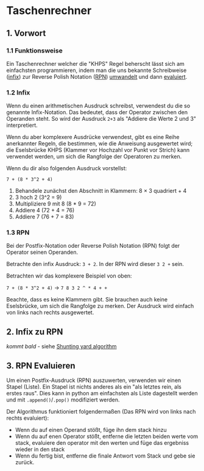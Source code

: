 # Taschenrechner

## 1. Vorwort

### 1.1 Funktionsweise

Ein Taschenrechner welcher die "KHPS" Regel beherscht lässt sich am einfachsten programmieren, indem man die uns bekannte Schreibweise ([infix](#12-infix)) zur Reverse Polish Notation ([RPN](#13-rpn)) [umwandelt](#2-infix-zu-rpn) und dann [evaluiert](#3-rpn-evaluieren).

### 1.2 Infix

Wenn du einen arithmetischen Ausdruck schreibst, verwendest du die so genannte Infix-Notation. Das bedeutet, dass der Operator zwischen den Operanden steht. So wird der Ausdruck `2+3` als "Addiere die Werte 2 und 3" interpretiert.

Wenn du aber komplexere Ausdrücke verwendest, gibt es eine Reihe anerkannter Regeln, die bestimmen, wie die Anweisung ausgewertet wird; die Eselsbrücke KHPS (Klammer vor Hochzahl vor Punkt vor Strich) kann verwendet werden, um sich die Rangfolge der Operatoren zu merken.

Wenn du dir also folgenden Ausdruck vorstellst:

`7 + (8 * 3^2 + 4)`

1. Behandele zunächst den Abschnitt in Klammern: 8 × 3 quadriert + 4
2. 3 hoch 2 (3^2 = 9)
3. Multipliziere 9 mit 8 (8 \* 9 = 72)
4. Addiere 4 (72 + 4 = 76)
5. Addiere 7 (76 + 7 = 83)

### 1.3 RPN

Bei der Postfix-Notation oder Reverse Polish Notation (RPN) folgt der Operator seinen Operanden.

Betrachte den infix Ausdruck: `3 + 2`. In der RPN wird dieser `3 2 +` sein.

Betrachten wir das komplexere Beispiel von oben:

`7 + (8 * 3^2 + 4)` -> `7 8 3 2 ^ * 4 + +`

Beachte, dass es keine Klammern gibt. Sie brauchen auch keine Eselsbrücke, um sich die Rangfolge zu merken. Der Ausdruck wird einfach von links nach rechts ausgewertet.

## 2. Infix zu RPN

_kommt bald_ - siehe [Shunting yard algorithm](https://en.wikipedia.org/wiki/Shunting_yard_algorithm)

## 3. RPN Evaluieren

Um einen Postfix-Ausdruck (RPN) auszuwerten, verwenden wir einen Stapel (Liste). Ein Stapel ist nichts anderes als ein "als letztes rein, als erstes raus". Dies kann in python am einfachsten als Liste dagestellt werden und mit `.append()`/`.pop()` modifiziert werden.

Der Algorithmus funktioniert folgendermaßen (Das RPN wird von links nach rechts evaluiert):

- Wenn du auf einen Operand stößt, füge ihn dem stack hinzu
- Wenn du auf enen Operator stößt, entferne die letzten beiden werte vom stack, evaluiere den operator mit den werten und füge das ergebniss wieder in den stack
- Wenn du fertig bist, entferne die finale Antwort vom Stack und gebe sie zurück.
